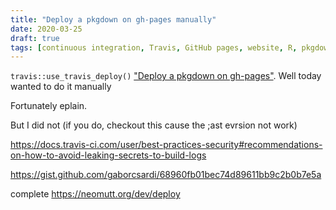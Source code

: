 ```yaml
---
title: "Deploy a pkgdown on gh-pages manually"
date: 2020-03-25
draft: true
tags: [continuous integration, Travis, GitHub pages, website, R, pkgdown]
---
```



`travis::use_travis_deploy()`  ["Deploy a pkgdown on gh-pages"](notes/ci/deploypkgdown). Well today wanted to do it manually

Fortunately eplain.

But I did not (if you do, checkout this cause the ;ast evrsion not work)


https://docs.travis-ci.com/user/best-practices-security#recommendations-on-how-to-avoid-leaking-secrets-to-build-logs


https://gist.github.com/gaborcsardi/68960fb01bec74d89611bb9c2b0b7e5a


complete https://neomutt.org/dev/deploy